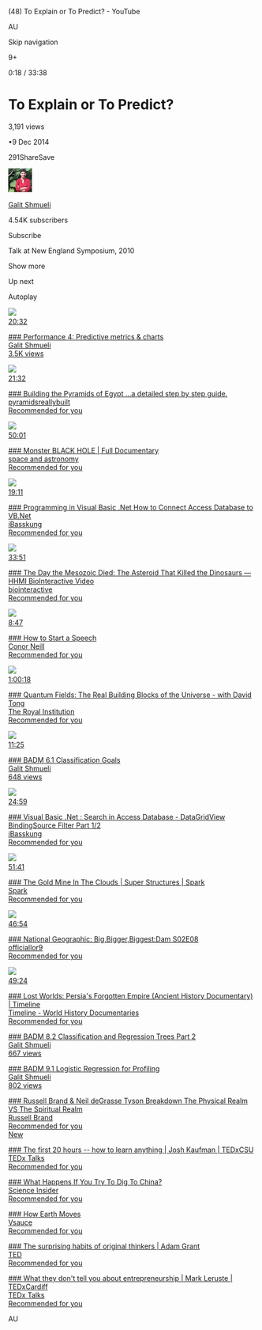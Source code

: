(48) To Explain or To Predict? - YouTube

<a id="logo"></a><a id="logo"></a>[](https://www.youtube.com/ "YouTube Home")AU

Skip navigation

9+

[](https://www.youtube.com/watch?v=Dusc7smwKGc "Next (SHIFT+n)")

0:18 / 33:38

# To Explain or To Predict?

3,191 views

•9 Dec 2014

291ShareSave

[![](../../_resources/6660bce0ca114406b5187bcecaccf69b.jpg)](https://www.youtube.com/user/ProfGalitShmueli)

[Galit Shmueli](https://www.youtube.com/channel/UCiO5ShvaPDsbw-3_zR3Ht6w)

4.54K subscribers

Subscribe

Talk at New England Symposium, 2010

Show more

Up next

Autoplay

<a id="thumbnail"></a>[![](https://i.ytimg.com/vi/Dusc7smwKGc/hqdefault.jpg?sqp=-oaymwEYCKgBEF5IVfKriqkDCwgBFQAAiEIYAXAB&rs=AOn4CLBPVlcs8lqvu3kz9JIPxyoaflZGnw)<br>20:32](https://www.youtube.com/watch?v=Dusc7smwKGc)

[### Performance 4: Predictive metrics & charts<br>Galit Shmueli<br>3.5K views](https://www.youtube.com/watch?v=Dusc7smwKGc)

<a id="thumbnail"></a>[![](https://i.ytimg.com/vi/C1y8N0ePuF8/hqdefault.jpg?sqp=-oaymwEYCKgBEF5IVfKriqkDCwgBFQAAiEIYAXAB&rs=AOn4CLBQBZBuKTkF1msV1XC10enIfwbFAA)<br>21:32](https://www.youtube.com/watch?v=C1y8N0ePuF8)

[### Building the Pyramids of Egypt ...a detailed step by step guide.<br>pyramidsreallybuilt<br>Recommended for you](https://www.youtube.com/watch?v=C1y8N0ePuF8)

<a id="thumbnail"></a>[![](https://i.ytimg.com/vi/VzWTyufdkug/hqdefault.jpg?sqp=-oaymwEYCKgBEF5IVfKriqkDCwgBFQAAiEIYAXAB&rs=AOn4CLCL7WULP3h3hMzWuko9WgJj6s4Zzg)<br>50:01](https://www.youtube.com/watch?v=VzWTyufdkug)

[### Monster BLACK HOLE | Full Documentary<br>space and astronomy<br>Recommended for you](https://www.youtube.com/watch?v=VzWTyufdkug)

<a id="thumbnail"></a>[![](https://i.ytimg.com/vi/cwDqjmSmtMQ/hqdefault.jpg?sqp=-oaymwEYCKgBEF5IVfKriqkDCwgBFQAAiEIYAXAB&rs=AOn4CLAucZrbJXOBTovs3szHlCOFT2Dz6g)<br>19:11](https://www.youtube.com/watch?v=cwDqjmSmtMQ&t=4s)

[### Programming in Visual Basic .Net How to Connect Access Database to VB.Net<br>iBasskung<br>Recommended for you](https://www.youtube.com/watch?v=cwDqjmSmtMQ&t=4s)

<a id="thumbnail"></a>[![](https://i.ytimg.com/vi/tRPu5u_Pizk/hqdefault.jpg?sqp=-oaymwEYCKgBEF5IVfKriqkDCwgBFQAAiEIYAXAB&rs=AOn4CLAS574WkuTYheZDUqIgNVvabN3xKA)<br>33:51](https://www.youtube.com/watch?v=tRPu5u_Pizk)

[### The Day the Mesozoic Died: The Asteroid That Killed the Dinosaurs — HHMI BioInteractive Video<br>biointeractive<br>Recommended for you](https://www.youtube.com/watch?v=tRPu5u_Pizk)

<a id="thumbnail"></a>[![](https://i.ytimg.com/vi/w82a1FT5o88/hqdefault.jpg?sqp=-oaymwEYCKgBEF5IVfKriqkDCwgBFQAAiEIYAXAB&rs=AOn4CLDjeKk5KgpeG_EOLCd9oY_31unpnQ)<br>8:47](https://www.youtube.com/watch?v=w82a1FT5o88)

[### How to Start a Speech<br>Conor Neill<br>Recommended for you](https://www.youtube.com/watch?v=w82a1FT5o88)

<a id="thumbnail"></a>[![](https://i.ytimg.com/vi/zNVQfWC_evg/hqdefault.jpg?sqp=-oaymwEYCKgBEF5IVfKriqkDCwgBFQAAiEIYAXAB&rs=AOn4CLAJKQyZAYl2TzyHR9gQKeukcm-Sfw)<br>1:00:18](https://www.youtube.com/watch?v=zNVQfWC_evg)

[### Quantum Fields: The Real Building Blocks of the Universe - with David Tong<br>The Royal Institution<br>Recommended for you](https://www.youtube.com/watch?v=zNVQfWC_evg)

<a id="thumbnail"></a>[![](https://i.ytimg.com/vi/gUl6ZehJosE/hqdefault.jpg?sqp=-oaymwEYCKgBEF5IVfKriqkDCwgBFQAAiEIYAXAB&rs=AOn4CLBf6oud_2j2w9_2Zy-gdcCLKJo97A)<br>11:25](https://www.youtube.com/watch?v=gUl6ZehJosE)

[### BADM 6.1 Classification Goals<br>Galit Shmueli<br>648 views](https://www.youtube.com/watch?v=gUl6ZehJosE)

<a id="thumbnail"></a>[![](https://i.ytimg.com/vi/UoT2oava9ns/hqdefault.jpg?sqp=-oaymwEYCKgBEF5IVfKriqkDCwgBFQAAiEIYAXAB&rs=AOn4CLAIurlkGe0d6cFO9Eaz1gmgnJFnDQ)<br>24:59](https://www.youtube.com/watch?v=UoT2oava9ns&t=23s)

[### Visual Basic .Net : Search in Access Database - DataGridView BindingSource Filter Part 1/2<br>iBasskung<br>Recommended for you](https://www.youtube.com/watch?v=UoT2oava9ns&t=23s)

<a id="thumbnail"></a>[![](https://i.ytimg.com/vi/UrAVuOOlW5Y/hqdefault.jpg?sqp=-oaymwEYCKgBEF5IVfKriqkDCwgBFQAAiEIYAXAB&rs=AOn4CLAqEckkKZNQiNOWQptFNJ6IDhEVYg)<br>51:41](https://www.youtube.com/watch?v=UrAVuOOlW5Y)

[### The Gold Mine In The Clouds | Super Structures | Spark<br>Spark<br>Recommended for you](https://www.youtube.com/watch?v=UrAVuOOlW5Y)

<a id="thumbnail"></a>[![](https://i.ytimg.com/vi/j3J196bLP5E/hqdefault.jpg?sqp=-oaymwEYCKgBEF5IVfKriqkDCwgBFQAAiEIYAXAB&rs=AOn4CLBtgG838MUJyxRP2f39rIzZMw8Jjw)<br>46:54](https://www.youtube.com/watch?v=j3J196bLP5E)

[### National Geographic: Big,Bigger,Biggest:Dam S02E08<br>officiallor9<br>Recommended for you](https://www.youtube.com/watch?v=j3J196bLP5E)

<a id="thumbnail"></a>[![](https://i.ytimg.com/vi/a3bOL8j3ypQ/hqdefault.jpg?sqp=-oaymwEYCKgBEF5IVfKriqkDCwgBFQAAiEIYAXAB&rs=AOn4CLDX3D4Qm6CYFGK-GGmcDTnTkTsOjg)<br>49:24](https://www.youtube.com/watch?v=a3bOL8j3ypQ)

[### Lost Worlds: Persia's Forgotten Empire (Ancient History Documentary) | Timeline<br>Timeline - World History Documentaries<br>Recommended for you](https://www.youtube.com/watch?v=a3bOL8j3ypQ)

<a id="thumbnail"></a>[](https://www.youtube.com/watch?v=ERkEahIBQiQ)

[### BADM 8.2 Classification and Regression Trees Part 2<br>Galit Shmueli<br>667 views](https://www.youtube.com/watch?v=ERkEahIBQiQ)

<a id="thumbnail"></a>[](https://www.youtube.com/watch?v=AkyAIxnlOqg)

[### BADM 9.1 Logistic Regression for Profiling<br>Galit Shmueli<br>802 views](https://www.youtube.com/watch?v=AkyAIxnlOqg)

<a id="thumbnail"></a>[](https://www.youtube.com/watch?v=a_o_Z7XOZZI)

[### Russell Brand & Neil deGrasse Tyson Breakdown The Physical Realm VS The Spiritual Realm<br>Russell Brand<br>Recommended for you<br>New](https://www.youtube.com/watch?v=a_o_Z7XOZZI)

<a id="thumbnail"></a>[](https://www.youtube.com/watch?v=5MgBikgcWnY)

[### The first 20 hours -- how to learn anything | Josh Kaufman | TEDxCSU<br>TEDx Talks<br>Recommended for you](https://www.youtube.com/watch?v=5MgBikgcWnY)

<a id="thumbnail"></a>[](https://www.youtube.com/watch?v=mPcHTEAW6rw)

[### What Happens If You Try To Dig To China?<br>Science Insider<br>Recommended for you](https://www.youtube.com/watch?v=mPcHTEAW6rw)

<a id="thumbnail"></a>[](https://www.youtube.com/watch?v=IJhgZBn-LHg)

[### How Earth Moves<br>Vsauce<br>Recommended for you](https://www.youtube.com/watch?v=IJhgZBn-LHg)

<a id="thumbnail"></a>[](https://www.youtube.com/watch?v=fxbCHn6gE3U)

[### The surprising habits of original thinkers | Adam Grant<br>TED<br>Recommended for you](https://www.youtube.com/watch?v=fxbCHn6gE3U)

<a id="thumbnail"></a>[](https://www.youtube.com/watch?v=f6nxcfbDfZo)

[### What they don't tell you about entrepreneurship | Mark Leruste | TEDxCardiff<br>TEDx Talks<br>Recommended for you](https://www.youtube.com/watch?v=f6nxcfbDfZo)

<a id="logo"></a>[](https://www.youtube.com/ "YouTube Home")AU

<a id="thumbnail"></a>